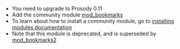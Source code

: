 * You need to upgrade to Prosody 0.11
* Add the community module [mod\_bookmarks](https://modules.prosody.im/mod_bookmarks)
* To learn about how to install a community module, go to [installing modules documentation](https://prosody.im/doc/installing_modules)
* Note that this module is deprecated, and is superseded by [mod\_bookmarks2](https://modules.prosody.im/mod_bookmarks2)
